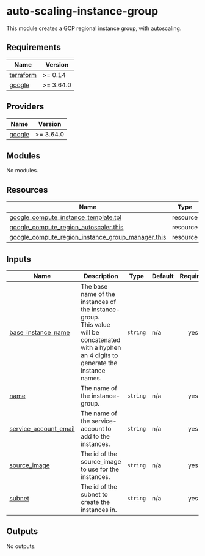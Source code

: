 # auto-scaling-instance-group

This module creates a GCP regional instance group, with autoscaling.

## Requirements

| Name | Version |
|------|---------|
| <a name="requirement_terraform"></a> [terraform](#requirement\_terraform) | >= 0.14 |
| <a name="requirement_google"></a> [google](#requirement\_google) | >= 3.64.0 |

## Providers

| Name | Version |
|------|---------|
| <a name="provider_google"></a> [google](#provider\_google) | >= 3.64.0 |

## Modules

No modules.

## Resources

| Name | Type |
|------|------|
| [google_compute_instance_template.tpl](https://registry.terraform.io/providers/hashicorp/google/latest/docs/resources/compute_instance_template) | resource |
| [google_compute_region_autoscaler.this](https://registry.terraform.io/providers/hashicorp/google/latest/docs/resources/compute_region_autoscaler) | resource |
| [google_compute_region_instance_group_manager.this](https://registry.terraform.io/providers/hashicorp/google/latest/docs/resources/compute_region_instance_group_manager) | resource |

## Inputs

| Name | Description | Type | Default | Required |
|------|-------------|------|---------|:--------:|
| <a name="input_base_instance_name"></a> [base\_instance\_name](#input\_base\_instance\_name) | The base name of the instances of the instance-group.<br>This value will be concatenated with a hyphen an 4 digits to generate the instance names. | `string` | n/a | yes |
| <a name="input_name"></a> [name](#input\_name) | The name of the instance-group. | `string` | n/a | yes |
| <a name="input_service_account_email"></a> [service\_account\_email](#input\_service\_account\_email) | The name of the service-account to add to the instances. | `string` | n/a | yes |
| <a name="input_source_image"></a> [source\_image](#input\_source\_image) | The id of the source\_image to use for the instances. | `string` | n/a | yes |
| <a name="input_subnet"></a> [subnet](#input\_subnet) | The id of the subnet to create the instances in. | `string` | n/a | yes |

## Outputs

No outputs.
